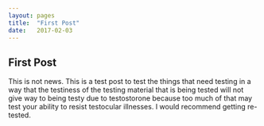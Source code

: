 ```yaml
---
layout: pages
title:  "First Post"
date:   2017-02-03
---
```


## First Post

This is not news. This is a test post to test the things that need testing in a way that the testiness of the testing material that is being tested will not give way to being testy due to testostorone because too much of that may test your ability to resist testocular illnesses. I would recommend getting re-tested.
